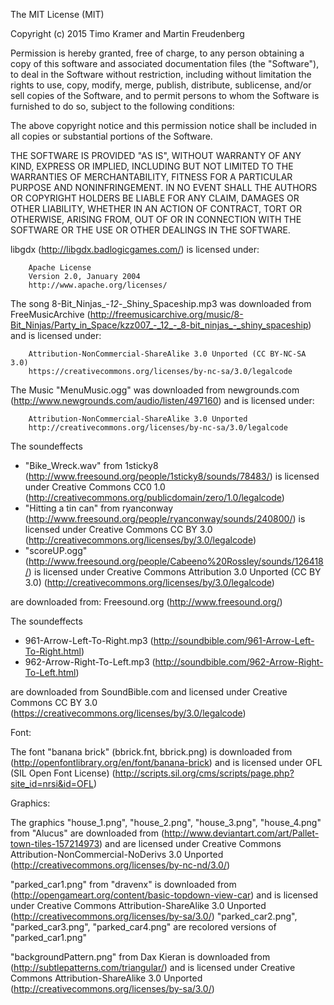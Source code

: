 The MIT License (MIT)

Copyright (c) 2015 Timo Kramer and Martin Freudenberg

Permission is hereby granted, free of charge, to any person obtaining a copy
of this software and associated documentation files (the "Software"), to deal
in the Software without restriction, including without limitation the rights
to use, copy, modify, merge, publish, distribute, sublicense, and/or sell
copies of the Software, and to permit persons to whom the Software is
furnished to do so, subject to the following conditions:

The above copyright notice and this permission notice shall be included in all
copies or substantial portions of the Software.

THE SOFTWARE IS PROVIDED "AS IS", WITHOUT WARRANTY OF ANY KIND, EXPRESS OR
IMPLIED, INCLUDING BUT NOT LIMITED TO THE WARRANTIES OF MERCHANTABILITY,
FITNESS FOR A PARTICULAR PURPOSE AND NONINFRINGEMENT. IN NO EVENT SHALL THE
AUTHORS OR COPYRIGHT HOLDERS BE LIABLE FOR ANY CLAIM, DAMAGES OR OTHER
LIABILITY, WHETHER IN AN ACTION OF CONTRACT, TORT OR OTHERWISE, ARISING FROM,
OUT OF OR IN CONNECTION WITH THE SOFTWARE OR THE USE OR OTHER DEALINGS IN THE
SOFTWARE.


libgdx (http://libgdx.badlogicgames.com/) is licensed under:

        Apache License
        Version 2.0, January 2004
        http://www.apache.org/licenses/
                        
The song 8-Bit_Ninjas_-_12_-_Shiny_Spaceship.mp3 was downloaded from FreeMusicArchive
(http://freemusicarchive.org/music/8-Bit_Ninjas/Party_in_Space/kzz007_-_12_-_8-bit_ninjas_-_shiny_spaceship)
and is licensed under:

        Attribution-NonCommercial-ShareAlike 3.0 Unported (CC BY-NC-SA 3.0)
        https://creativecommons.org/licenses/by-nc-sa/3.0/legalcode
        
The Music "MenuMusic.ogg" was downloaded from newgrounds.com 
(http://www.newgrounds.com/audio/listen/497160)
and is licensed under:
        
        Attribution-NonCommercial-ShareAlike 3.0 Unported
        http://creativecommons.org/licenses/by-nc-sa/3.0/legalcode
        

The soundeffects 
* "Bike_Wreck.wav" from 1sticky8 (http://www.freesound.org/people/1sticky8/sounds/78483/) is licensed under Creative Commons CC0 1.0 (http://creativecommons.org/publicdomain/zero/1.0/legalcode)
* "Hitting a tin can" from ryanconway (http://www.freesound.org/people/ryanconway/sounds/240800/) is licensed under Creative Commons CC BY 3.0 (http://creativecommons.org/licenses/by/3.0/legalcode)
* "scoreUP.ogg" (http://www.freesound.org/people/Cabeeno%20Rossley/sounds/126418/) is licensed under Creative Commons Attribution 3.0 Unported (CC BY 3.0) (http://creativecommons.org/licenses/by/3.0/legalcode)

are downloaded from:
Freesound.org (http://www.freesound.org/)

The soundeffects 
* 961-Arrow-Left-To-Right.mp3 (http://soundbible.com/961-Arrow-Left-To-Right.html)
* 962-Arrow-Right-To-Left.mp3 (http://soundbible.com/962-Arrow-Right-To-Left.html)

are downloaded from SoundBible.com and licensed under Creative Commons CC BY 3.0 (https://creativecommons.org/licenses/by/3.0/legalcode)

Font:

The font "banana brick" (bbrick.fnt, bbrick.png) is downloaded from (http://openfontlibrary.org/en/font/banana-brick) and is licensed under OFL (SIL Open Font License) (http://scripts.sil.org/cms/scripts/page.php?site_id=nrsi&id=OFL)

Graphics:

The graphics "house_1.png", "house_2.png", "house_3.png", "house_4.png" from "Alucus" are downloaded from (http://www.deviantart.com/art/Pallet-town-tiles-157214973)
and are licensed under Creative Commons Attribution-NonCommercial-NoDerivs 3.0 Unported (http://creativecommons.org/licenses/by-nc-nd/3.0/)

"parked_car1.png" from "dravenx" is downloaded from (http://opengameart.org/content/basic-topdown-view-car) and is licensed under Creative Commons  Attribution-ShareAlike 3.0 Unported (http://creativecommons.org/licenses/by-sa/3.0/)
"parked_car2.png", "parked_car3.png", "parked_car4.png" are recolored versions of "parked_car1.png"

"backgroundPattern.png" from Dax Kieran is downloaded from (http://subtlepatterns.com/triangular/) and is licensed under Creative Commons Attribution-ShareAlike 3.0 Unported (http://creativecommons.org/licenses/by-sa/3.0/)

